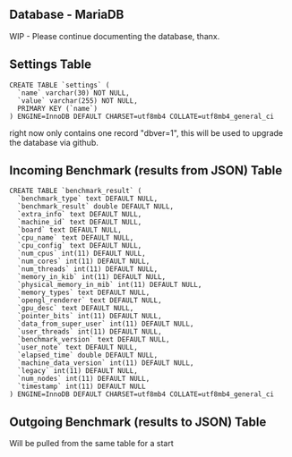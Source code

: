 Database - MariaDB
------------------

WIP - Please continue documenting the database, thanx.

Settings Table
-----------------
```
CREATE TABLE `settings` (
  `name` varchar(30) NOT NULL,
  `value` varchar(255) NOT NULL,
  PRIMARY KEY (`name`)
) ENGINE=InnoDB DEFAULT CHARSET=utf8mb4 COLLATE=utf8mb4_general_ci
```

right now only contains one record "dbver=1", this will be used to upgrade the database via github.


Incoming Benchmark (results from JSON) Table
--------------------------------------
```
CREATE TABLE `benchmark_result` (
  `benchmark_type` text DEFAULT NULL,
  `benchmark_result` double DEFAULT NULL,
  `extra_info` text DEFAULT NULL,
  `machine_id` text DEFAULT NULL,
  `board` text DEFAULT NULL,
  `cpu_name` text DEFAULT NULL,
  `cpu_config` text DEFAULT NULL,
  `num_cpus` int(11) DEFAULT NULL,
  `num_cores` int(11) DEFAULT NULL,
  `num_threads` int(11) DEFAULT NULL,
  `memory_in_kib` int(11) DEFAULT NULL,
  `physical_memory_in_mib` int(11) DEFAULT NULL,
  `memory_types` text DEFAULT NULL,
  `opengl_renderer` text DEFAULT NULL,
  `gpu_desc` text DEFAULT NULL,
  `pointer_bits` int(11) DEFAULT NULL,
  `data_from_super_user` int(11) DEFAULT NULL,
  `user_threads` int(11) DEFAULT NULL,
  `benchmark_version` text DEFAULT NULL,
  `user_note` text DEFAULT NULL,
  `elapsed_time` double DEFAULT NULL,
  `machine_data_version` int(11) DEFAULT NULL,
  `legacy` int(11) DEFAULT NULL,
  `num_nodes` int(11) DEFAULT NULL,
  `timestamp` int(11) DEFAULT NULL
) ENGINE=InnoDB DEFAULT CHARSET=utf8mb4 COLLATE=utf8mb4_general_ci
```

Outgoing Benchmark (results to JSON) Table
-----------------------------------
Will be pulled from the same table for a start
